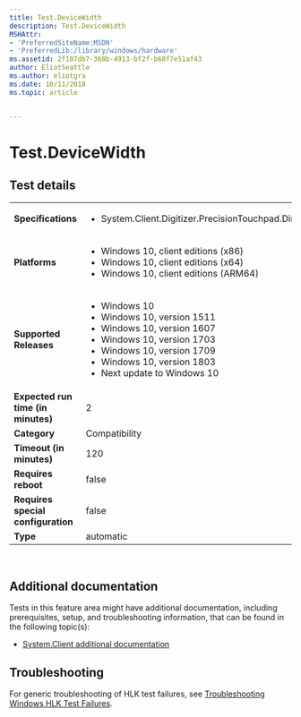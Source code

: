 ```yaml
---
title: Test.DeviceWidth
description: Test.DeviceWidth
MSHAttr:
- 'PreferredSiteName:MSDN'
- 'PreferredLib:/library/windows/hardware'
ms.assetid: 2f107db7-368b-4913-bf2f-b68f7e51af43
author: EliotSeattle
ms.author: eliotgra
ms.date: 10/11/2018
ms.topic: article


---
```


# <span id="p_hlk_test.434154ff-abe3-4c06-a599-c03017d36974"></span>Test.DeviceWidth


## Test details
|||
|---|---|
| **Specifications**  | <ul><li>System.Client.Digitizer.PrecisionTouchpad.Dimensions</li></ul> |  
| **Platforms**   | <ul><li>Windows 10, client editions (x86)</li><li>Windows 10, client editions (x64)</li><li>Windows 10, client editions (ARM64)</li></ul> |
| **Supported Releases** | <ul><li>Windows 10</li><li>Windows 10, version 1511</li><li>Windows 10, version 1607</li><li>Windows 10, version 1703</li><li>Windows 10, version 1709</li><li>Windows 10, version 1803</li><li>Next update to Windows 10</li></ul> |
|**Expected run time (in minutes)**| 2 |
|**Category**| Compatibility |
|**Timeout (in minutes)**| 120 |
|**Requires reboot**| false |
|**Requires special configuration**| false |
|**Type**| automatic |

 

## <span id="Additional_documentation"></span><span id="additional_documentation"></span><span id="ADDITIONAL_DOCUMENTATION"></span>Additional documentation


Tests in this feature area might have additional documentation, including prerequisites, setup, and troubleshooting information, that can be found in the following topic(s):

-   [System.Client additional documentation](system-client-additional-documentation.md)

## <span id="Troubleshooting"></span><span id="troubleshooting"></span><span id="TROUBLESHOOTING"></span>Troubleshooting


For generic troubleshooting of HLK test failures, see [Troubleshooting Windows HLK Test Failures](..\user\troubleshooting-windows-hlk-test-failures.md).

 

 






